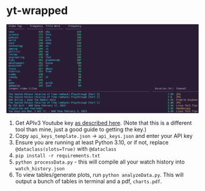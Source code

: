 # yt-wrapped

![Example](media/sample.png)

1. Get APIv3 Youtube key [as described here](https://www.reddit.com/r/youtube/comments/13ron9q/calculating_ones_total_watch_time_and_amount_of/). (Note that this is a different tool than mine, just a good guide to getting the key.)
2. Copy `api_keys_template.json` -> `api_keys.json` and enter your API key
3. Ensure you are running at least Python 3.10, or if not, replace `@dataclass(slots=True)` with `@dataclass`
4. `pip install -r requirements.txt`
5. `python processData.py` - this will compile all your watch history into `watch_history.json`
6. To view tables/generate plots, run `python analyzeData.py`. This will output a bunch of tables in terminal and a pdf, `charts.pdf`.